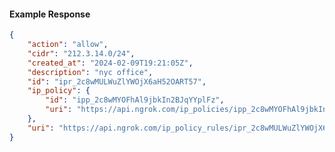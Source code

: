 <!-- Code generated for API Clients. DO NOT EDIT. -->

#### Example Response

```json
{
	"action": "allow",
	"cidr": "212.3.14.0/24",
	"created_at": "2024-02-09T19:21:05Z",
	"description": "nyc office",
	"id": "ipr_2c8wMULWuZlYWOjX6aH52OART57",
	"ip_policy": {
		"id": "ipp_2c8wMYOFhAl9jbkIn2BJqYYplFz",
		"uri": "https://api.ngrok.com/ip_policies/ipp_2c8wMYOFhAl9jbkIn2BJqYYplFz"
	},
	"uri": "https://api.ngrok.com/ip_policy_rules/ipr_2c8wMULWuZlYWOjX6aH52OART57"
}
```
